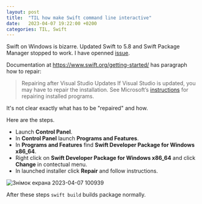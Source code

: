 ```yaml
---
layout: post
title:  "TIL how make Swift command line interactive"
date:   2023-04-07 19:22:00 +0200
categories: TIL, Swift
---
```

Swift on Windows is bizarre. Updated Swift to 5.8 and Swift Package Manager stopped to work. I have openned [issue](https://github.com/apple/swift-package-manager/issues/6387).

Documentation at https://www.swift.org/getting-started/ has paragraph how to repair:

> Repairing after Visual Studio Updates
> If Visual Studio is updated, you may have to repair the installation. See Microsoft’s [instructions](https://support.microsoft.com/en-us/windows/repair-apps-and-programs-in-windows-10-e90eefe4-d0a2-7c1b-dd59-949a9030f317) for repairing installed programs.

It's not clear exactly what has to be "repaired" and how.

Here are the steps.

* Launch **Control Panel**.
* In **Control Panel** launch **Programs and Features**.
* In **Programs and Features** find **Swift Developer Package for Windows x86_64**.
* Right click on **Swift Developer Package for Windows x86_64** and click **Change** in contectual menu.
* In launched installer click **Repair** and follow instructions.

![Знімок екрана 2023-04-07 100939](https://user-images.githubusercontent.com/1630974/230560442-1080cd80-1056-403c-9860-255ab5cc259c.png)

After these steps `swift build` builds package normally.
